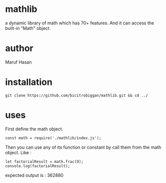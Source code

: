 # mathlib
a dynamic library of math which has 70+ features. And it can access the built-in "Math" object.
# author
Maruf Hasan
# installation
```
git clone https://github.com/bicitrobiggan/mathlib.git && cd ../
```
# uses

First define the math object.
```
const math = require('./mathlib/index.js');
```
Then you can use any of its function or constant by call them from the math object. Like : 
```
let factorialResult = math.frac(9);
console.log(factorialResult);
```
expected output is : 362880


